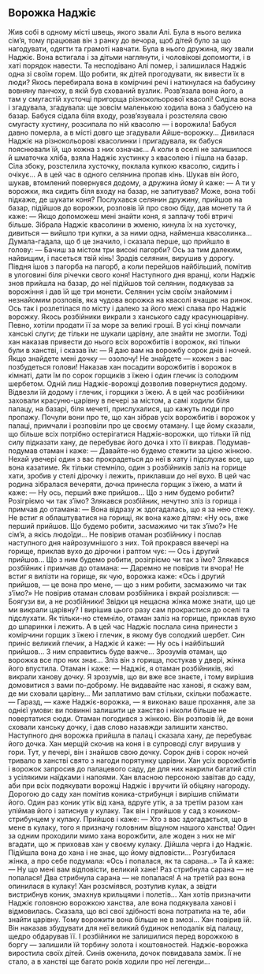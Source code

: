 ## Ворожка Наджіє

Жив собі в одному місті швець, якого звали Алі. Була в нього велика сім’я, тому працював він з ранку до вечора, щоб дітей було за що нагодувати, одягти та грамоті навчати. Була в нього дружина, яку звали Наджіє. Вона встигала і за дітьми наглянути, і чоловікові допомогти, і в хаті порядок навести. Та несподівано Алі помер, і залишилася Наджіє одна зі своїм горем. Що робити, як дітей прогодувати, як вивести їх в люди?
Якось перебирала вона в комірчині речі і наткнулася на бабусину вовняну панчоху, в якій був схований вузлик. Розв’язала вона його, а там у смугастій хусточці пригорща різнокольорової квасолі!
Сиділа вона і згадувала, згадувала: ще зовсім маленькою ходила вона з бабусею на базар. Бабуся сідала біля входу, розв’язувала і розстеляла свою смугасту хустину, розсипала по ній квасолю — і ворожила! Бабуся давно померла, а в місті довго ще згадували Айше-ворожку...
Дивилася Наджіє на різнокольорові квасолинки і пригадувала, як бабуся пояснювали їй, що кожна з них означає... А коли в оселі не залишилося й шматочка хліба, взяла Наджіє хустинку з квасолею і пішла на базар. Сіла збоку, розстелила хусточку, поклала купкою квасолю, сидить і очікує...
А в цей час в одного селянина пропав кінь. Шукав він його, шукав, втомлений повернувся додому, а дружина йому й каже:
— А ти у ворожки, яка сидить біля входу на базар, не запитував? Може, вона тобі підкаже, де шукати коня?
Послухався селянин дружину, прийшов на базар, підійшов до ворожки, розповів їй про свою біду, дав монету та й каже:
— Якщо допоможеш мені знайти коня, я заплачу тобі втричі більше.
Зібрала Наджіє квасолини в жменю, кинула їх на хусточку, дивиться — вийшло три купки, а за ними одна, найменша квасолинка... Думала-гадала, що б це значило, і сказала перше, що прийшло в голову:
— Бачиш за містом три високі пагорби? Ось за тим далеким, найвищим, і пасеться твій кінь!
Зрадів селянин, вирушив у дорогу. Півдня ішов з пагорба на пагорб, а коли перейшов найбільший, помітив в улоговині біля річечки свого коня!
Наступного дня вранці, коли Наджіє знов прийшла на базар, до неї підійшов той селянин, подякував за ворожіння і дав їй ще три монети.
Селянин усім своїм знайомим і незнайомим розповів, яка чудова ворожка на квасолі вчащає на ринок. Ось так і розлетілася по місту і далеко за його межі слава про Наджіє ворожку.
Якось розбійники викрали з ханського саду красунюцарівну. Певно, хотіли продати її за море за великі гроші. В усі кінці помчали ханські слуги; де тільки не шукали царівну, але знайти не змогли. Тоді хан наказав привести до нього всіх ворожбитів і ворожок, які тільки були в ханстві, і сказав їм:
— Я даю вам на ворожбу сорок днів і ночей. Якщо знайдете мені дочку — озолочу! Не знайдете — кожен з вас позбудеться голови!
Наказав хан посадити ворожбитів і ворожок в кімнаті, дати їм по сорок горщиків з їжею і один глечик із солодким шербетом. Одній лиш Наджіє-ворожці дозволив повернутися додому. Відвезли їй додому і глечик, і горщики з їжею.
А в цей час розбійники заховали красуню-царівну в печері за містом, а самі ходили біля палацу, на базарі, біля мечеті, прислухалися, що кажуть люди про пропажу. Почули вони про те, що хан зібрав усіх ворожбитів і ворожок у палаці, примчали і розповіли про це своєму отаману. І ще йому сказали, що більше всіх потрібно остерігатися Наджіє-ворожки, що тільки їй під силу підказати хану, де перебуває його дочка і хто її викрав. Подумав-подумав отаман і каже:
— Давайте-но будемо стежити за цією жінкою. Нехай увечері один з вас прокрадеться до неї в хату і підслухає все, що вона казатиме.
Як тільки стемніло, один з розбійників заліз на горище хати, зробив у стелі дірочку і лежить, приклавши до неї вухо. В цей час родина зібралася вечеряти, дочка принесла горщик з їжею, а мати й каже:
— Ну ось, перший вже прийшов... Що з ним будемо робити? Розігріємо чи так з’їмо?
Злякався розбійник, нечутно зліз із горища і примчав до отамана:
— Вона відразу ж здогадалась, що я за нею стежу. Не встиг я облаштуватися на горищі, як вона каже дітям: «Ну ось, вже перший прийшов. Що будемо робити, засмажимо чи так
з’їмо?» Не сім’я, а якісь людоїди...
Не повірив отаман розбійнику і послав наступного дня найрозумнішого з них. Той прокрався ввечері на горище, приклав вухо до дірочки і раптом чує:
— Ось і другий прийшов... Що з ним будемо робити,
розігріємо чи так з їмо?
Злякався розбійник і примчав до отамана:
— Даремно не повірив ти вчора! Не встиг я вилізти на горище, як чую, ворожка каже: «Ось і другий прийшов, — це вона про мене, — що з ним робити, засмажимо чи так з’їмо?»
Не повірив отаман словам розбійника і вкрай розізлився:
— Боягузи ви, а не розбійники! Звідки ця нещасна жінка може знати, що це ми викрали царівну?
І вирішив цього разу сам прокрастися до оселі та підслухати.
Як тільки-но стемніло, отаман заліз на горище, приклав вухо до шпаринки і лежить. А в цей час Наджіє послала сина принести з комірчини горщик з їжею і глечик, в якому був солодкий шербет. Син приніс великий глечик, а Наджіє й каже:
— Ну ось і найбільший прийшов... З ним справитись буде важче...
Зрозумів отаман, що ворожка все про них знає... Зліз він з горища, постукав у двері, жінка його впустила. Отаман і каже:
— Наджіє, я отаман розбійників, які викрали ханову дочку. Я зрозумів, що ви вже все знаєте, і тому вирішив домовитися з вами по-доброму. Не видавайте нас ханові, я скажу вам, де ми сховали царівну... Ми заплатимо вам стільки, скільки побажаєте.
— Гаразд, — каже Наджіє-ворожка, — я виконаю ваше прохання, але за однієї умови: ви повинні залишити це ханство і ніколи більше не повертатися сюди.
Отаман погодився з жінкою. Він розповів їй, де вони сховали ханську дочку, і дав слово назавжди залишити ханство.
Наступного дня ворожка прийшла в палац і сказала хану, де перебуває його дочка. Хан мерщій скочив на коня і в супроводі слуг вирушив у гори. Тут, у печері, він і знайшов свою дочку. Сорок днів і сорок ночей тривало в ханстві свято з нагоди порятунку царівни. Хан усіх ворожбитів і ворожок запросив до палацевого саду, де для них накрили багатий стіл з усілякими наїдками і напоями.
Хан власною персоною завітав до саду, аби при всіх подякувати ворожці Наджіє і вручити їй обіцяну нагороду. Дорогою до саду хан помітив коника-стрибунця і вирішив спіймати його. Один раз коник утік від хана, вдруге утік, а за третім разом хан упіймав його і затиснув у кулаку. Так він і прийшов у сад з коником-стрибунцем у кулаку. Прийшов і каже:
— Хто з вас здогадається, що в мене в кулаку, того я призначу головним віщуном нашого ханства!
Один за одним проходили мимо хана ворожбити, але жоден з них не міг вгадати, що ж приховав хан у своєму кулаку. Дійшла черга і до Наджіє. Підійшла вона до хана і не знає, що йому відповісти...
Розгубилася жінка, а про себе подумала: «Ось і попалася, як та сарана...» Та й каже:
— Ну що мені вам відповісти, великий хане! Раз стрибнула сарана — не попалася! Два стрибнула сарана — не попалася! А на третій раз вона опинилася в кулаку!
Хан розсміявся, розтулив кулак, а звідти вистрибнув коник, змахнув крильцями і полетів...
Хан хотів призначити Наджіє головною ворожкою ханства, але вона подякувала ханові і відмовилась. Сказала, що всі свої здібності вона потратила на те, аби знайти царівну. Тому ворожити вона більше не в змозі...
Хан повірив їй. Він наказав збудувати для неї великий будинок неподалік від палацу, щедро обдарував її. І розбійники не залишилися перед ворожкою в боргу — залишили їй торбину золота і коштовностей.
Наджіє-ворожка виростила своїх дітей. Синів оженила, дочок повидавала заміж. Її не стало, а в ханстві ще багато років ходили про неї легенди...
